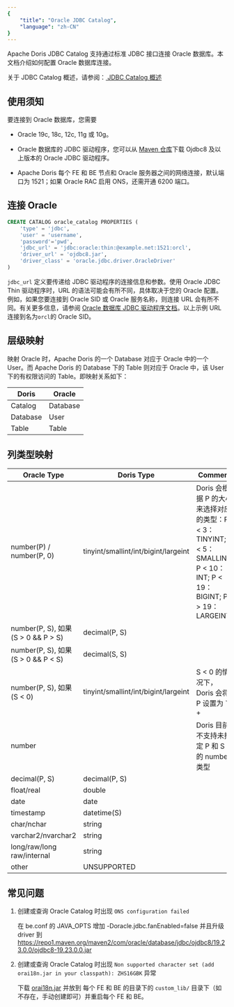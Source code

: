 ```yaml
---
{
    "title": "Oracle JDBC Catalog",
    "language": "zh-CN"
}
---
```


Apache Doris JDBC Catalog 支持通过标准 JDBC 接口连接 Oracle 数据库。本文档介绍如何配置 Oracle 数据库连接。

关于 JDBC Catalog 概述，请参阅：[ JDBC Catalog 概述](./jdbc-catalog-overview.md)

## 使用须知

要连接到 Oracle 数据库，您需要

* Oracle 19c, 18c, 12c, 11g 或 10g。

* Oracle 数据库的 JDBC 驱动程序，您可以从 [Maven 仓库](https://mvnrepository.com/artifact/com.oracle.database.jdbc)下载 Ojdbc8 及以上版本的 Oracle JDBC 驱动程序。

* Apache Doris 每个 FE 和 BE 节点和 Oracle 服务器之间的网络连接，默认端口为 1521；如果 Oracle RAC 启用 ONS，还需开通 6200 端口。

## 连接 Oracle

```sql
CREATE CATALOG oracle_catalog PROPERTIES (
    'type' = 'jdbc',
    'user' = 'username',
    'password'='pwd',
    'jdbc_url' = 'jdbc:oracle:thin:@example.net:1521:orcl',
    'driver_url' = 'ojdbc8.jar',
    'driver_class' = 'oracle.jdbc.driver.OracleDriver'
)
```

`jdbc_url` 定义要传递给 JDBC 驱动程序的连接信息和参数。使用 Oracle JDBC Thin 驱动程序时，URL 的语法可能会有所不同，具体取决于您的 Oracle 配置。例如，如果您要连接到 Oracle SID 或 Oracle 服务名称，则连接 URL 会有所不同。有关更多信息，请参阅 [Oracle 数据库 JDBC 驱动程序文档](https://docs.oracle.com/en/database/oracle/oracle-database/19/jjdbc/data-sources-and-URLs.html)。以上示例 URL 连接到名为`orcl`的 Oracle SID。

## 层级映射

映射 Oracle 时，Apache Doris 的一个 Database 对应于 Oracle 中的一个 User。而 Apache Doris 的 Database 下的 Table 则对应于 Oracle 中，该 User 下的有权限访问的 Table。即映射关系如下：

| Doris    | Oracle   |
| -------- | -------- |
| Catalog  | Database |
| Database | User     |
| Table    | Table    |

## 列类型映射

| Oracle Type                           | Doris Type                           | Comment                                                                                                         |
| ------------------------------------- | ------------------------------------ | --------------------------------------------------------------------------------------------------------------- |
| number(P) / number(P, 0)              | tinyint/smallint/int/bigint/largeint | Doris 会根据 P 的大小来选择对应的类型：P < 3：TINYINT; P < 5：SMALLINT; P < 10：INT; P < 19：BIGINT; P > 19：LARGEINT |
| number(P, S), 如果 (S > 0 && P > S) | decimal(P, S)                        |                                                                                                                 |
| number(P, S), 如果 (S > 0 && P < S) | decimal(S, S)                        |                                                                                                                 |
| number(P, S), 如果 (S < 0)          | tinyint/smallint/int/bigint/largeint | S < 0 的情况下，Doris 会将 P 设置为 `P + |S|`，并进行和 `number(P) / number(P, 0)` 一样的映射                                         |
| number                                |                                      | Doris 目前不支持未指定 P 和 S 的 number 类型                                                                                       |
| decimal(P, S)                         | decimal(P, S)                        |                                                                                                                 |
| float/real                            | double                               |                                                                                                                 |
| date                                  | date                                 |                                                                                                                 |
| timestamp                             | datetime(S)                          |                                                                                                                 |
| char/nchar                            | string                               |                                                                                                                 |
| varchar2/nvarchar2                    | string                               |                                                                                                                 |
| long/raw/long raw/internal            | string                               |                                                                                                                 |
| other                                 | UNSUPPORTED                          |                                                                                                                 |

## 常见问题

1. 创建或查询 Oracle Catalog 时出现 `ONS configuration failed`

   在 be.conf 的 JAVA\_OPTS 增加 -Doracle.jdbc.fanEnabled=false 并且升级 driver 到 <https://repo1.maven.org/maven2/com/oracle/database/jdbc/ojdbc8/19.23.0.0/ojdbc8-19.23.0.0.jar>

2. 创建或查询 Oracle Catalog 时出现 `Non supported character set (add orai18n.jar in your classpath): ZHS16GBK` 异常

   下载 [orai18n.jar](https://www.oracle.com/database/technologies/appdev/jdbc-downloads.html) 并放到 每个 FE 和 BE 的目录下的 `custom_lib/` 目录下（如不存在，手动创建即可）并重启每个 FE 和 BE。
